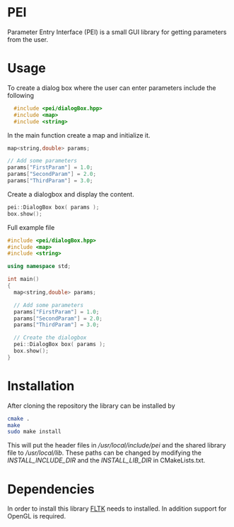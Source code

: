 # PEI
Parameter Entry Interface (PEI) is a small GUI library for getting
parameters from the user.

# Usage
To create a dialog box where the user can enter parameters include
the following
```cpp
  #include <pei/dialogBox.hpp>
  #include <map>
  #include <string>
```

In the main function create a map and initialize it.
```cpp
map<string,double> params;

// Add some parameters
params["FirstParam"] = 1.0;
params["SecondParam"] = 2.0;
params["ThirdParam"] = 3.0;
```

Create a dialogbox and display the content.

```cpp
pei::DialogBox box( params );
box.show();
```

Full example file
```cpp
#include <pei/dialogBox.hpp>
#include <map>
#include <string>

using namespace std;

int main()
{
  map<string,double> params;

  // Add some parameters
  params["FirstParam"] = 1.0;
  params["SecondParam"] = 2.0;
  params["ThirdParam"] = 3.0;

  // Create the dialogbox
  pei::DialogBox box( params );
  box.show();
}
```

# Installation
After cloning the repository the library can be installed by
```bash
cmake .
make
sudo make install
```
This will put the header files in */usr/local/include/pei* and the shared
library file to */usr/local/lib*.
These paths can be changed by modifying the *INSTALL_INCLUDE_DIR* and the
*INSTALL_LIB_DIR* in CMakeLists.txt.

# Dependencies
In order to install this library [FLTK](http://www.fltk.org/index.php)
needs to installed.
In addition support for OpenGL is required.
